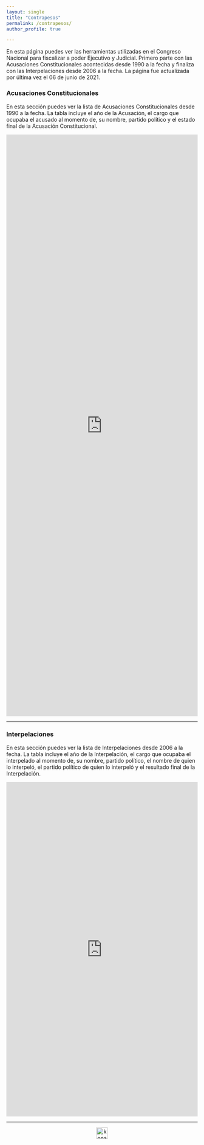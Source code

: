 ```yaml
---
layout: single
title: "Contrapesos"
permalink: /contrapesos/
author_profile: true

---
```


En esta página puedes ver las herramientas utilizadas en el Congreso Nacional para fiscalizar a poder Ejecutivo y Judicial. Primero parte con las Acusaciones Constitucionales acontecidas desde 1990 a la fecha y finaliza con las Interpelaciones desde 2006 a la fecha. La página fue actualizada por última vez el 06 de junio de 2021.

### Acusaciones Constitucionales

En esta sección puedes ver la lista de Acusaciones Constitucionales desde 1990 a la fecha. La tabla incluye el año de la Acusación, el cargo que ocupaba el acusado al momento de, su nombre, partido político y el estado final de la Acusación Constitucional.

<iframe title="" aria-label="table" id="datawrapper-chart-Jk3Ng" src="https://datawrapper.dwcdn.net/Jk3Ng/1/" scrolling="no" frameborder="0" style="width: 0; min-width: 100% !important; border: none;" height="1529"></iframe><script type="text/javascript">!function(){"use strict";window.addEventListener("message",(function(e){if(void 0!==e.data["datawrapper-height"]){var t=document.querySelectorAll("iframe");for(var a in e.data["datawrapper-height"])for(var r=0;r<t.length;r++){if(t[r].contentWindow===e.source)t[r].style.height=e.data["datawrapper-height"][a]+"px"}}}))}();
</script>
    
---
  
### Interpelaciones

En esta sección puedes ver la lista de Interpelaciones desde 2006 a la fecha. La tabla incluye el año de la Interpelación, el cargo que ocupaba el interpelado al momento de, su nombre, partido político, el nombre de quien lo interpeló, el partido político de quien lo interpeló y el resultado final de la Interpelación.

<iframe title="" aria-label="table" id="datawrapper-chart-k6Dst" src="https://datawrapper.dwcdn.net/k6Dst/1/" scrolling="no" frameborder="0" style="width: 0; min-width: 100% !important; border: none;" height="879"></iframe><script type="text/javascript">!function(){"use strict";window.addEventListener("message",(function(e){if(void 0!==e.data["datawrapper-height"]){var t=document.querySelectorAll("iframe");for(var a in e.data["datawrapper-height"])for(var r=0;r<t.length;r++){if(t[r].contentWindow===e.source)t[r].style.height=e.data["datawrapper-height"][a]+"px"}}}))}();
</script>
  
---

<!-- NES -->
<style>
.aligncenter {
    text-align: center;
}
</style>
<p class="aligncenter">
    <img src="/images/nes.png" width="30" height="30" alt="konami" />
</p>

<!-- Favicon -->
<link rel="apple-touch-icon" sizes="180x180" href="/apple-touch-icon.png">
<link rel="icon" type="image/png" sizes="32x32" href="/favicon-32x32.png">
<link rel="icon" type="image/png" sizes="16x16" href="/favicon-16x16.png">
<link rel="manifest" href="/site.webmanifest">
<link rel="mask-icon" href="/safari-pinned-tab.svg" color="#5bbad5">
<meta name="msapplication-TileColor" content="#b91d47">
<meta name="theme-color" content="#ffffff">
